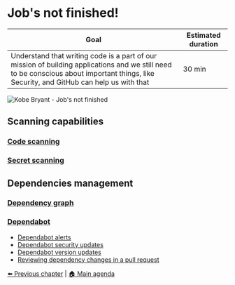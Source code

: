 # Job's not finished!

| **Goal**                                                                                                                                                                                 | **Estimated duration** |
| ---------------------------------------------------------------------------------------------------------------------------------------------------------------------------------------- | ---------------------- |
| Understand that writing code is a part of our mission of building applications and we still need to be conscious about important things, like Security, and GitHub can help us with that | 30 min                 |

![Kobe Bryant - Job's not finished](https://i.pinimg.com/originals/a4/b9/aa/a4b9aa5acd5bcd4c8c508db4bb48d5c1.jpg)

## Scanning capabilities

### [Code scanning](https://docs.github.com/en/code-security/code-scanning/introduction-to-code-scanning/about-code-scanning)

### [Secret scanning](https://docs.github.com/en/code-security/secret-scanning/about-secret-scanning#about-secret-scanning)

## Dependencies management

### [Dependency graph](https://docs.github.com/en/code-security/supply-chain-security/understanding-your-software-supply-chain/about-the-dependency-graph)

### [Dependabot](https://docs.github.com/en/code-security/getting-started/dependabot-quickstart-guide)

- [Dependabot alerts](https://docs.github.com/en/code-security/dependabot/dependabot-alerts/about-dependabot-alerts#github-dependabot-alerts-for-vulnerable-dependencies)
- [Dependabot security updates](https://docs.github.com/en/code-security/dependabot/dependabot-security-updates/configuring-dependabot-security-updates)
- [Dependabot version updates](https://docs.github.com/en/code-security/dependabot/dependabot-version-updates/configuring-dependabot-version-updates)
- [Reviewing dependency changes in a pull request](https://docs.github.com/en/pull-requests/collaborating-with-pull-requests/reviewing-changes-in-pull-requests/reviewing-dependency-changes-in-a-pull-request)

[⬅️ Previous chapter](./06-CodeItAndShipIt.md) | [🏠 Main agenda](./README.md)